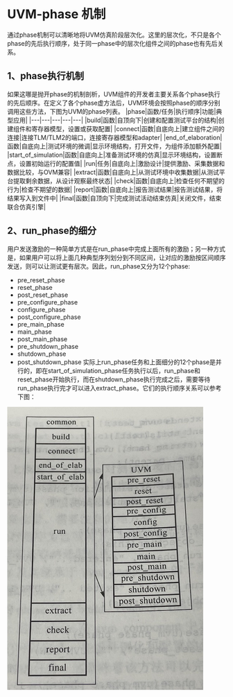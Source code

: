 # UVM-phase 机制
通过phase机制可以清晰地将UVM仿真阶段层次化。这里的层次化，不只是各个phase的先后执行顺序，处于同一phase中的层次化组件之间的phase也有先后关系。

## 1、phase执行机制
如果这哪是抛开phase的机制剖析，UVM组件的开发者主要关系各个phase执行的先后顺序。在定义了各个phase虚方法后，UVM环境会按照phase的顺序分别调用这些方法，下图为UVM的phase列表。
|phase|函数/任务|执行顺序|功能|典型应用|
|---|---|---|---|---|
|build|函数|自顶向下|创建和配置测试平台的结构|创建组件和寄存器模型，设置或获取配置|
|connect|函数|自底向上|建立组件之间的连接|连接TLM/TLM2的端口，连接寄存器模型和adapter|
|end_of_elaboration|函数|自底向上|测试环境的微调|显示环境结构，打开文件，为组件添加额外配置|
|start_of_simulation|函数|自底向上|准备测试环境的仿真|显示环境结构，设置断点，设置初始运行的配置值|
|run|任务|自底向上|激励设计|提供激励、采集数据和数据比较，与OVM兼容|
|extract|函数|自底向上|从测试环境中收集数据|从测试平台提取剩余数据，从设计观察最终状态|
|check|函数|自底向上|检查任何不期望的行为|检查不期望的数据|
|report|函数|自底向上|报告测试结果|报告测试结果，将结果写入到文件中|
|final|函数|自顶向下|完成测试活动结束仿真|关闭文件，结束联合仿真引擎|

## 2、run_phase的细分
用户发送激励的一种简单方式是在run_phase中完成上面所有的激励；另一种方式是，如果用户可以将上面几种典型序列划分到不同区间，让对应的激励按区间顺序发送，则可以让测试更有层次。因此，run_phase又分为12个phase:
- pre_reset_phase
- reset_phase
- post_reset_phase
- pre_configure_phase
- configure_phase
- post_configure_phase
- pre_main_phase
- main_phase
- post_main_phase
- pre_shutdown_phase
- shutdown_phase
- post_shutdown_phase
实际上run_phase任务和上面细分的12个phase是并行的，即在start_of_simulation_phase任务执行以后，run_phase和reset_phase开始执行，而在shutdown_phase执行完成之后，需要等待run_phase执行完才可以进入extract_phase。它们的执行顺序关系可以参考下图：

![Phase机制执行顺序](./image/Phase%E6%9C%BA%E5%88%B6%E6%89%A7%E8%A1%8C%E9%A1%BA%E5%BA%8F.png "Phase机制执行顺序")
